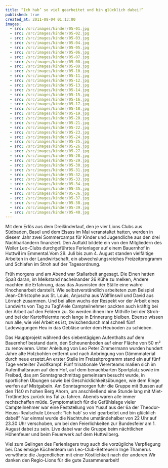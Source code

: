 ```yaml
---
title: “Ich hab’ so viel gearbeitet und bin glücklich dabei!”
published: true
created_at: 2011-08-04 01:13:00
images:
  - src: /src/images/kinder/05-01.jpg
  - src: /src/images/kinder/05-02.jpg
  - src: /src/images/kinder/05-03.jpg
  - src: /src/images/kinder/05-04.jpg
  - src: /src/images/kinder/05-05.jpg
  - src: /src/images/kinder/05-06.jpg
  - src: /src/images/kinder/05-07.jpg
  - src: /src/images/kinder/05-08.jpg
  - src: /src/images/kinder/05-09.jpg
  - src: /src/images/kinder/05-10.jpg
  - src: /src/images/kinder/05-11.jpg
  - src: /src/images/kinder/05-12.jpg
  - src: /src/images/kinder/05-13.jpg
  - src: /src/images/kinder/05-14.jpg
  - src: /src/images/kinder/05-15.jpg
  - src: /src/images/kinder/05-16.jpg
  - src: /src/images/kinder/05-17.jpg
  - src: /src/images/kinder/05-18.jpg
  - src: /src/images/kinder/05-19.jpg
  - src: /src/images/kinder/05-20.jpg
  - src: /src/images/kinder/05-21.jpg
  - src: /src/images/kinder/05-22.jpg
  - src: /src/images/kinder/05-23.jpg
  - src: /src/images/kinder/05-24.jpg
  - src: /src/images/kinder/05-25.jpg
  - src: /src/images/kinder/05-26.jpg
  - src: /src/images/kinder/05-27.jpg
  - src: /src/images/kinder/05-28.jpg
  - src: /src/images/kinder/05-29.jpg
  - src: /src/images/kinder/05-30.jpg
  - src: /src/images/kinder/05-31.jpg
  - src: /src/images/kinder/05-32.jpg
  - src: /src/images/kinder/05-33.jpg
  - src: /src/images/kinder/05-34.jpg
  - src: /src/images/kinder/05-35.jpg
  - src: /src/images/kinder/05-36.jpg
  - src: /src/images/kinder/05-37.jpg
  - src: /src/images/kinder/05-38.jpg
  - src: /src/images/kinder/05-39.jpg
  - src: /src/images/kinder/05-40.jpg
---
```


Mit dem Erlös aus dem Dreiländerlauf, den je vier Lions Clubs aus Südbaden, Basel und dem Elsass im Mai veranstaltet hatten, werden in diesem Jahr zwei Sommercamps für Kinder und Jugendliche aus den drei Nachbarländern finanziert. Den Auftakt bildete ein von den Mitgliedern des Weiler Leo-Clubs durchgeführtes Ferienlager auf einem Bauernhof in Huttwil im Emmental.Vom 29. Juli bis zum 4. August standen vielfältige Arbeiten in der Landwirtschaft, ein abwechslungsreiches Freizeitprogramm und Schlafen im Stroh auf der Tagesordnung.

Früh morgens und am Abend war Stallarbeit angesagt. Die Einen hatten Spaß daran, im Melkstand nacheinander 26 Kühe zu melken, Andere machten die Erfahrung, dass das Ausmisten der Ställe eine wahre Knochenarbeit darstellt. Wie selbstverständlich arbeiteten zum Beispiel Jean-Christophe aus St. Louis, Anjuscha aus Wölflinswil und David aus Lörrach zusammen. Und bei allen wuchs der Respekt vor der Arbeit eines Landwirts von Tag zu Tag!Viele Campteilnehmer packten auch kräftig bei der Arbeit auf den Feldern zu. So werden ihnen ihre Mithilfe bei der Stroh- und bei der Kartoffelernte noch lange in Erinnerung bleiben. Ebenso wissen nun alle, wie viel Arbeit es ist, zwischendurch mal schnell fünf Ladewagungen Heu in das Gebläse unter dem Heuboden zu schieben.

Das Hauptprojekt während des siebentägigen Aufenthalts auf dem Bauernhof bestand darin, den Scheunenboden auf einer Fläche von 50 m² zu renovieren. Unter Anleitung von Leo Peter Zimmermann wurden hundert Jahre alte Holzbohlen entfernt und nach Anbringung von Dämmmaterial durch neue ersetzt.An erster Stelle im Freizeitprogramm stand ein auf fünf Tage verteilter Zwölfkampf. Fünf trinationale Viererteams maßen sich im Aufenthaltsraum auf dem Hof, auf dem benachbarten Sportplatz sowie im Freibad, das am Sonntagnachmittag gemeinsam besucht wurde, in sportlichen Übungen sowie bei Geschicklichkeitsübungen, wie dem Ringe werfen auf Mistgabeln. Am Sonntagmorgen fuhr die Gruppe mit Bussen auf den 1140 m hohen Berg Ahorn, um anschließend eine Stunde lang mit Miet-Trottinettes zurück ins Tal zu fahren. Abends waren alle immer rechtschaffen müde. Symptomatisch für die Gefühlslage vieler Campteilnehmer war eine Feststellung von Yusuf aus der 6a der Theodor-Heuss-Realschule Lörrach: “Ich hab’ so viel gearbeitet und bin glücklich dabei!” Nur einmal wurde die Nachtruhe umständehalber von 22 Uhr auf 23.30 Uhr verschoben, um bei den Feierlichkeiten zur Bundesfeier am 1. August dabei zu sein. Live dabei war die Gruppe beim nächtlichen Höhenfeuer und beim Feuerwerk auf dem Huttwilberg.

Viel zum Gelingen des Ferienlagers trug auch die vorzügliche Verpflegung bei. Das emsige Küchenteam um Leo-Club-Betreuerin Inge Thamerus verwöhnte die Jugendlichen mit einer Köstlichkeit nach der anderen.Wir danken den Regio-Lions für die gute Zusammenarbeit!
